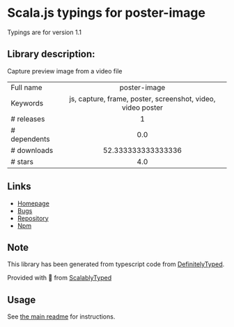 
# Scala.js typings for poster-image

Typings are for version 1.1

## Library description:
Capture preview image from a video file

|                    |                 |
| ------------------ | :-------------: |
| Full name          | poster-image |
| Keywords           | js, capture, frame, poster, screenshot, video, video poster |
| # releases         | 1 |
| # dependents       | 0.0 |
| # downloads        | 52.333333333333336 |
| # stars            | 4.0 |

## Links
- [Homepage](https://github.com/herrmannplatz/poster-image#readme)
- [Bugs](https://github.com/herrmannplatz/poster-image/issues)
- [Repository](https://github.com/herrmannplatz/poster-image)
- [Npm](https://www.npmjs.com/package/poster-image)
    


## Note
This library has been generated from typescript code from [DefinitelyTyped](https://definitelytyped.org).

Provided with :purple_heart: from [ScalablyTyped](https://github.com/oyvindberg/ScalablyTyped)

## Usage
See [the main readme](../../readme.md) for instructions.


